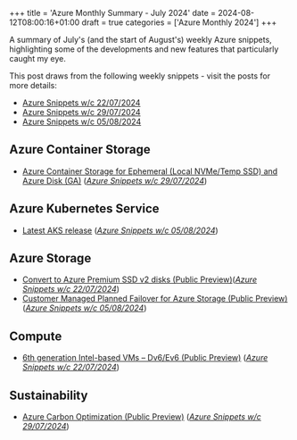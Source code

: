 +++
title = 'Azure Monthly Summary - July 2024'
date = 2024-08-12T08:00:16+01:00
draft = true
categories = ['Azure Monthly 2024']
+++

A summary of July's (and the start of August's) weekly Azure snippets, highlighting some of the developments and new features that particularly caught my eye.

This post draws from the following weekly snippets - visit the posts for more details:

- [Azure Snippets w/c 22/07/2024](../azure-weekly-wc-240722/)
- [Azure Snippets w/c 29/07/2024](../azure-weekly-wc-240729/)
- [Azure Snippets w/c 05/08/2024](../azure-weekly-wc-240805/)

## Azure Container Storage

- [Azure Container Storage for Ephemeral (Local NVMe/Temp SSD) and Azure Disk (GA)](https://azure.microsoft.com/en-us/updates/v2/Azure-Container-Storage-GA) (*[Azure Snippets w/c 29/07/2024](../azure-weekly-wc-240729/#azure-container-storage)*)

## Azure Kubernetes Service

- [Latest AKS release](https://github.com/Azure/AKS/releases/tag/2024-08-05) (*[Azure Snippets w/c 05/08/2024](../azure-weekly-wc-240805/#azure-kubernetes-service)*)

## Azure Storage

- [Convert to Azure Premium SSD v2 disks (Public Preview)](https://azure.microsoft.com/en-us/updates/v2/convert-to-azure-premium-ssd-v2)(*[Azure Snippets w/c 22/07/2024](../azure-weekly-wc-240722/#azure-storage)*)
- [Customer Managed Planned Failover for Azure Storage (Public Preview)](https://techcommunity.microsoft.com/t5/azure-storage-blog/public-preview-customer-managed-planned-failover-for-azure/ba-p/4211726) (*[Azure Snippets w/c 05/08/2024](../azure-weekly-wc-240805/#azure-storage)*)

## Compute

- [6th generation Intel-based VMs – Dv6/Ev6 (Public Preview)](https://azure.microsoft.com/en-us/updates/v2/6th-generation-Intel-based-VMs-Dv6-Ev6) (*[Azure Snippets w/c 22/07/2024](../azure-weekly-wc-240722/#compute)*)

## Sustainability

- [Azure Carbon Optimization (Public Preview)](https://azure.microsoft.com/en-us/updates/v2/Carbon-Optimization) (*[Azure Snippets w/c 29/07/2024](../azure-weekly-wc-240729/#sustainability)*)
